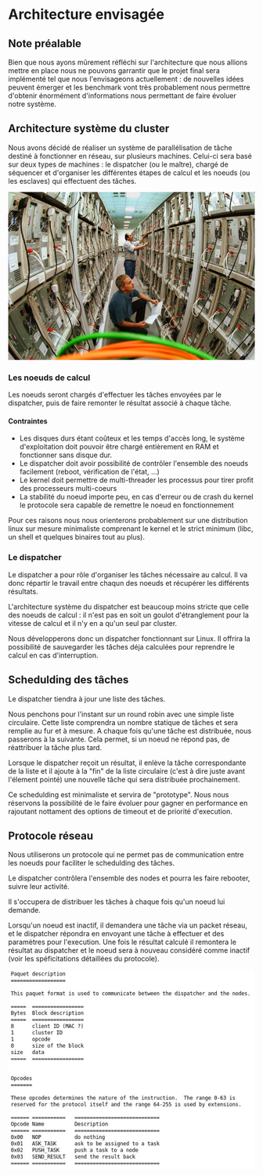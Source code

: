 Architecture envisagée
======================

Note préalable
--------------

Bien que nous ayons mûrement réfléchi sur l'architecture que nous allions
mettre en place nous ne pouvons garrantir que le projet final sera implémenté
tel que nous l'envisageons actuellement : de nouvelles idées peuvent émerger et
les benchmark vont très probablement nous permettre d'obtenir énormément
d'informations nous permettant de faire évoluer notre système.

Architecture système du cluster
-------------------------------

Nous avons décidé de réaliser un système de parallélisation de tâche destiné à
fonctionner en réseau, sur plusieurs machines. Celui-ci sera basé sur deux
types de machines : le dispatcher (ou le maître), chargé de séquencer et
d'organiser les différentes étapes de calcul et les noeuds (ou les esclaves)
qui effectuent des tâches.

![Un technicien de My Little Cluster en train de maintenir l'arcihtecture](images/cluster.jpg)

### Les noeuds de calcul

Les noeuds seront chargés d'effectuer les tâches envoyées par le dispatcher,
puis de faire remonter le résultat associé à chaque tâche.


#### Contraintes

  * Les disques durs étant coûteux et les temps d'accès long, le système d'exploitation doit pouvoir être chargé entièrement en RAM et fonctionner sans disque dur.
  * Le dispatcher doit avoir possibilité de contrôler l'ensemble des noeuds facilement (reboot, vérification de l'état, ...)
  * Le kernel doit permettre de multi-threader les processus pour tirer profit
    des processeurs multi-coeurs
  * La stabilité du noeud importe peu, en cas d'erreur ou de crash du kernel le
    protocole sera capable de remettre le noeud en fonctionnement

Pour ces raisons nous nous orienterons probablement sur une distribution
linux sur mesure minimaliste comprenant le kernel et le strict minimum (libc,
un shell et quelques binaires tout au plus).

### Le dispatcher

Le dispatcher a pour rôle d'organiser les tâches nécessaire au calcul. Il va
donc répartir le travail entre chaqun des noeuds et récupérer les différents
résultats.

L'architecture système du dispatcher est beaucoup moins stricte que celle des
noeuds de calcul : il n'est pas en soit un goulot d'étranglement pour la
vitesse de calcul et il n'y en a qu'un seul par cluster.

Nous développerons donc un dispatcher fonctionnant sur Linux. Il offrira la
possibilité de sauvegarder les tâches déja calculées pour reprendre le calcul
en cas d'interruption.

Schedulding des tâches
----------------------

Le dispatcher tiendra à jour une liste des tâches.

Nous penchons pour l'instant sur un round robin avec une simple liste 
circulaire. Cette liste comprendra un nombre statique de tâches et sera 
remplie au fur et à mesure. A chaque fois qu'une tâche est distribuée, nous 
passerons à la suivante. Cela permet, si un noeud ne répond pas, de 
réattribuer la tâche plus tard.

Lorsque le dispatcher reçoit un résultat, il enlève la tâche correspondante de
la liste et il ajoute à la "fin" de la liste circulaire (c'est à dire juste 
avant l'élement pointé) une nouvelle tâche qui sera distribuée prochainement.

Ce schedulding est minimaliste et servira de "prototype". Nous nous réservons
la possibilité de le faire évoluer pour gagner en performance en rajoutant
nottament des options de timeout et de priorité d'execution.

Protocole réseau
----------------

Nous utiliserons un protocole qui ne permet pas de communication entre les
noeuds pour faciliter le schedulding des tâches.

Le dispatcher contrôlera l'ensemble des nodes et pourra les faire rebooter,
suivre leur activité.

Il s'occupera de distribuer les tâches à chaque fois qu'un noeud lui demande.

Lorsqu'un noeud est inactif, il demandera une tâche via un packet réseau, et le 
dispatcher répondra en envoyant une tâche à effectuer et des paramètres pour
l'execution. Une fois le résultat calculé il remontera le résultat au
dispatcher et le noeud sera à nouveau considéré comme inactif (voir les
spéficitations détaillées du protocole).

![Spécifications du procole de communication (draft)](images/protocol.jpg)
